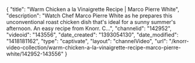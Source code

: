{
    "title": "Warm Chicken a la Vinaigrette Recipe | Marco Pierre White",
    "description": "Watch Chef Marco Pierre White as he prepares this unconventional roast chicken dish that's ideal for a sunny summer's afternoon. An easy recipe from Knorr. C...",
    "channelid": "142952",
    "videoid": "143556",
    "date_created": "1393054130",
    "date_modified": "1418181162",
    "type": "captivate",
    "layout": "channelVideo",
    "url": "\/knorr-video-collection\/warm-chicken-a-la-vinaigrette-recipe-marco-pierre-white\/142952-143556"
}